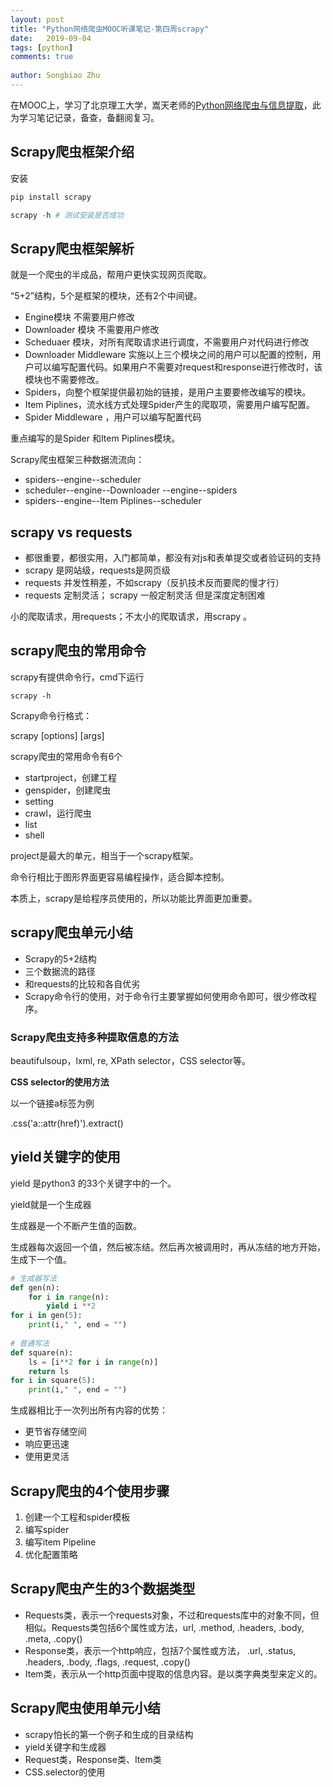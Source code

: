 ```yaml
---
layout: post
title: "Python网络爬虫MOOC听课笔记-第四周scrapy"
date:   2019-09-04
tags: [python]
comments: true
 
author: Songbiao Zhu
---
```


在MOOC上，学习了北京理工大学，嵩天老师的[Python网络爬虫与信息提取](https://www.icourse163.org/course/bit-1001870001)，此为学习笔记记录，备查，备翻阅复习。

<!-- more -->

## Scrapy爬虫框架介绍

安装

```python
pip install scrapy

scrapy -h # 测试安装是否成功
```

##  Scrapy爬虫框架解析

就是一个爬虫的半成品，帮用户更快实现网页爬取。

“5+2”结构，5个是框架的模块，还有2个中间键。

* Engine模块 不需要用户修改
* Downloader 模块 不需要用户修改
* Scheduaer 模块，对所有爬取请求进行调度，不需要用户对代码进行修改
* Downloader Middleware 实施以上三个模块之间的用户可以配置的控制，用户可以编写配置代码。如果用户不需要对request和response进行修改时，该模块也不需要修改。
* Spiders，向整个框架提供最初始的链接，是用户主要要修改编写的模块。
* Item Piplines，流水线方式处理Spider产生的爬取项，需要用户编写配置。
* Spider Middleware ，用户可以编写配置代码

重点编写的是Spider 和Item Piplines模块。

Scrapy爬虫框架三种数据流流向：

* spiders--engine--scheduler
* scheduler--engine--Downloader --engine--spiders
* spiders--engine--Item Piplines--scheduler

## scrapy vs requests

* 都很重要，都很实用，入门都简单，都没有对js和表单提交或者验证码的支持
* scrapy 是网站级，requests是网页级
* requests 并发性稍差，不如scrapy（反扒技术反而要爬的慢才行）
* requests 定制灵活；  scrapy 一般定制灵活 但是深度定制困难

小的爬取请求，用requests；不太小的爬取请求，用scrapy 。

## scrapy爬虫的常用命令

scrapy有提供命令行，cmd下运行

```
scrapy -h
```

Scrapy命令行格式：

scrapy <command> [options] [args]

scrapy爬虫的常用命令有6个

* startproject，创建工程
* genspider，创建爬虫
* setting
* crawl，运行爬虫
* list
* shell

project是最大的单元，相当于一个scrapy框架。

命令行相比于图形界面更容易编程操作，适合脚本控制。

本质上，scrapy是给程序员使用的，所以功能比界面更加重要。

## scrapy爬虫单元小结

* Scrapy的5+2结构
* 三个数据流的路径
* 和requests的比较和各自优劣
* Scrapy命令行的使用，对于命令行主要掌握如何使用命令即可，很少修改程序。

### Scrapy爬虫支持多种提取信息的方法

 beautifulsoup，lxml, re,  XPath selector，CSS selector等。

**CSS selector的使用方法**

以一个链接a标签为例

<HTML>.css('a::attr(href)').extract()

## yield关键字的使用

yield 是python3 的33个关键字中的一个。

yield就是一个生成器

生成器是一个不断产生值的函数。

生成器每次返回一个值，然后被冻结。然后再次被调用时，再从冻结的地方开始，生成下一个值。

```python
# 生成器写法
def gen(n):
    for i in range(n):
        yield i **2
for i in gen(5):
    print(i," ", end = "")
    
# 普通写法
def square(n):
    ls = [i**2 for i in range(n)]
    return ls
for i in square(5):
    print(i," ", end = "")
```

生成器相比于一次列出所有内容的优势：

* 更节省存储空间
* 响应更迅速
* 使用更灵活

## Scrapy爬虫的4个使用步骤

1. 创建一个工程和spider模板
2. 编写spider
3. 编写item Pipeline
4. 优化配置策略

## Scrapy爬虫产生的3个数据类型

- Requests类，表示一个requests对象，不过和requests库中的对象不同，但相似。Requests类包括6个属性或方法，url, .method, .headers, .body, .meta, .copy()
- Response类，表示一个http响应，包括7个属性或方法， .url, .status,  .headers,  .body,  .flags,  .request,  .copy()
- Item类，表示从一个http页面中提取的信息内容。是以类字典类型来定义的。

## Scrapy爬虫使用单元小结

* scrapy怕长的第一个例子和生成的目录结构
* yield关键字和生成器
* Request类，Response类、Item类
* CSS.selector的使用